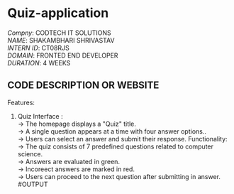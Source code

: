 
# Quiz-application 
*Compny*: CODTECH IT SOLUTIONS    
*NAME*: SHAKAMBHARI SHRIVASTAV      
*INTERN ID*: CT08RJS     
*DOMAIN*: FRONTED END DEVELOPER       
*DURATION*: 4 WEEKS 
## CODE DESCRIPTION OR WEBSITE       
Features:     
1. Quiz Interface :     
   -> The homepage displays a "Quiz" title.        
   -> A single question appears at a time with four answer options..      
   -> Users can select an answer and submit their response. 
 Functionality:
-> The quiz consists of 7 predefined  questions related to computer science.       
   -> Answers are evaluated in green.         
   -> Incoreect answers are marked in red.        
   -> Users can proceed to the next question after submitting in answer.        
   #OUTPUT
